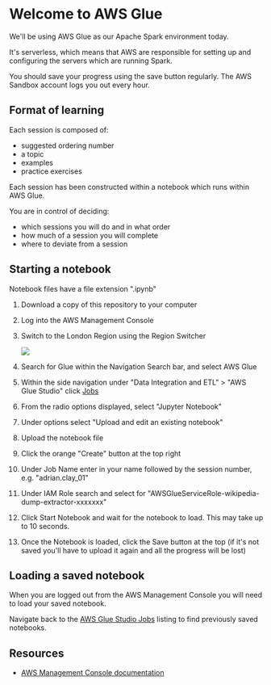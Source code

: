 # Welcome to AWS Glue

We'll be using AWS Glue as our Apache Spark environment today.

It's serverless, which means that AWS are responsible for setting up and configuring the servers which are running Spark.

You should save your progress using the save button regularly. The AWS Sandbox account logs you out every hour.

## Format of learning

Each session is composed of:
* suggested ordering number
* a topic
* examples
* practice exercises

Each session has been constructed within a notebook which runs within AWS Glue.

You are in control of deciding:
* which sessions you will do and in what order
* how much of a session you will complete
* where to deviate from a session

## Starting a notebook

Notebook files have a file extension ".ipynb"

1. Download a copy of this repository to your computer
1. Log into the AWS Management Console
1. Switch to the London Region using the Region Switcher

   ![](https://docs.aws.amazon.com/AWSEC2/latest/UserGuide/images/EC2_select_region.png)

1. Search for Glue within the Navigation Search bar, and select AWS Glue
1. Within the side navigation under "Data Integration and ETL" > "AWS Glue Studio" click [Jobs][jobs]
1. From the radio options displayed, select "Jupyter Notebook"
1. Under options select "Upload and edit an existing notebook"
1. Upload the notebook file
1. Click the orange "Create" button at the top right
1. Under Job Name enter in your name followed by the session number, e.g. "adrian.clay_01"
1. Under IAM Role search and select for "AWSGlueServiceRole-wikipedia-dump-extractor-xxxxxxx"
1. Click Start Notebook and wait for the notebook to load.  This may take up to 10 seconds.
1. Once the Notebook is loaded, click the Save button at the top (if it's not saved you'll have to upload it again and all the progress will be lost)


## Loading a saved notebook

When you are logged out from the AWS Management Console you will need to load your saved notebook.

Navigate back to the [AWS Glue Studio Jobs][jobs] listing to find previously saved notebooks.

[jobs]: https://eu-west-2.console.aws.amazon.com/gluestudio/home?region=eu-west-2#/jobs


## Resources
- [AWS Management Console documentation](https://docs.aws.amazon.com/awsconsolehelpdocs/latest/gsg/learn-whats-new.html)
